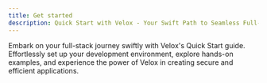 ```yaml
---
title: Get started
description: Quick Start with Velox - Your Swift Path to Seamless Full-Stack Mastery.
---
```


Embark on your full-stack journey swiftly with Velox's Quick Start guide. Effortlessly set up your development environment, explore hands-on examples, and experience the power of Velox in creating secure and efficient applications.
